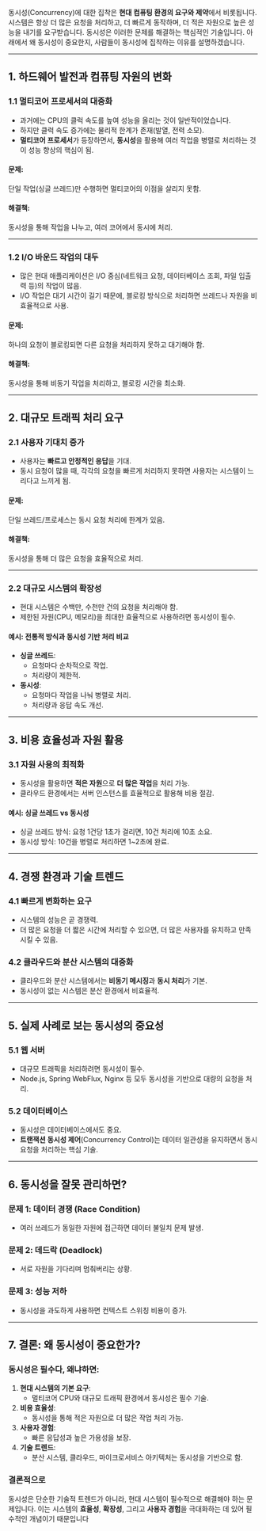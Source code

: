 동시성(Concurrency)에 대한 집착은 **현대 컴퓨팅 환경의 요구와 제약**에서 비롯됩니다. 시스템은 항상 더 많은 요청을 처리하고, 더 빠르게 동작하며, 더 적은 자원으로 높은 성능을 내기를 요구받습니다. 동시성은 이러한 문제를 해결하는 핵심적인 기술입니다. 아래에서 왜 동시성이 중요한지, 사람들이 동시성에 집착하는 이유를 설명하겠습니다.

---

## **1. 하드웨어 발전과 컴퓨팅 자원의 변화**

### **1.1 멀티코어 프로세서의 대중화**

- 과거에는 CPU의 클럭 속도를 높여 성능을 올리는 것이 일반적이었습니다.
- 하지만 클럭 속도 증가에는 물리적 한계가 존재(발열, 전력 소모).
- **멀티코어 프로세서**가 등장하면서, **동시성**을 활용해 여러 작업을 병렬로 처리하는 것이 성능 향상의 핵심이 됨.

#### **문제**:

단일 작업(싱글 쓰레드)만 수행하면 멀티코어의 이점을 살리지 못함.

#### **해결책**:

동시성을 통해 작업을 나누고, 여러 코어에서 동시에 처리.

---

### **1.2 I/O 바운드 작업의 대두**

- 많은 현대 애플리케이션은 I/O 중심(네트워크 요청, 데이터베이스 조회, 파일 입출력 등)의 작업이 많음.
- I/O 작업은 대기 시간이 길기 때문에, 블로킹 방식으로 처리하면 쓰레드나 자원을 비효율적으로 사용.

#### **문제**:

하나의 요청이 블로킹되면 다른 요청을 처리하지 못하고 대기해야 함.

#### **해결책**:

동시성을 통해 비동기 작업을 처리하고, 블로킹 시간을 최소화.

---

## **2. 대규모 트래픽 처리 요구**

### **2.1 사용자 기대치 증가**

- 사용자는 **빠르고 안정적인 응답**을 기대.
- 동시 요청이 많을 때, 각각의 요청을 빠르게 처리하지 못하면 사용자는 시스템이 느리다고 느끼게 됨.

#### **문제**:

단일 쓰레드/프로세스는 동시 요청 처리에 한계가 있음.

#### **해결책**:

동시성을 통해 더 많은 요청을 효율적으로 처리.

---

### **2.2 대규모 시스템의 확장성**

- 현대 시스템은 수백만, 수천만 건의 요청을 처리해야 함.
- 제한된 자원(CPU, 메모리)을 최대한 효율적으로 사용하려면 동시성이 필수.

#### **예시: 전통적 방식과 동시성 기반 처리 비교**

- **싱글 쓰레드**:
    - 요청마다 순차적으로 작업.
    - 처리량이 제한적.
- **동시성**:
    - 요청마다 작업을 나눠 병렬로 처리.
    - 처리량과 응답 속도 개선.

---

## **3. 비용 효율성과 자원 활용**

### **3.1 자원 사용의 최적화**

- 동시성을 활용하면 **적은 자원**으로 **더 많은 작업**을 처리 가능.
- 클라우드 환경에서는 서버 인스턴스를 효율적으로 활용해 비용 절감.

#### **예시: 싱글 쓰레드 vs 동시성**

- 싱글 쓰레드 방식: 요청 1건당 1초가 걸리면, 10건 처리에 10초 소요.
- 동시성 방식: 10건을 병렬로 처리하면 1~2초에 완료.

---

## **4. 경쟁 환경과 기술 트렌드**

### **4.1 빠르게 변화하는 요구**

- 시스템의 성능은 곧 경쟁력.
- 더 많은 요청을 더 짧은 시간에 처리할 수 있으면, 더 많은 사용자를 유치하고 만족시킬 수 있음.

### **4.2 클라우드와 분산 시스템의 대중화**

- 클라우드와 분산 시스템에서는 **비동기 메시징**과 **동시 처리**가 기본.
- 동시성이 없는 시스템은 분산 환경에서 비효율적.

---

## **5. 실제 사례로 보는 동시성의 중요성**

### **5.1 웹 서버**

- 대규모 트래픽을 처리하려면 동시성이 필수.
- Node.js, Spring WebFlux, Nginx 등 모두 동시성을 기반으로 대량의 요청을 처리.

### **5.2 데이터베이스**

- 동시성은 데이터베이스에서도 중요.
- **트랜잭션 동시성 제어**(Concurrency Control)는 데이터 일관성을 유지하면서 동시 요청을 처리하는 핵심 기술.

---

## **6. 동시성을 잘못 관리하면?**

### **문제 1: 데이터 경쟁 (Race Condition)**

- 여러 쓰레드가 동일한 자원에 접근하면 데이터 불일치 문제 발생.

### **문제 2: 데드락 (Deadlock)**

- 서로 자원을 기다리며 멈춰버리는 상황.

### **문제 3: 성능 저하**

- 동시성을 과도하게 사용하면 컨텍스트 스위칭 비용이 증가.

---

## **7. 결론: 왜 동시성이 중요한가?**

### **동시성은 필수다, 왜냐하면:**

1. **현대 시스템의 기본 요구**:
    - 멀티코어 CPU와 대규모 트래픽 환경에서 동시성은 필수 기술.
2. **비용 효율성**:
    - 동시성을 통해 적은 자원으로 더 많은 작업 처리 가능.
3. **사용자 경험**:
    - 빠른 응답성과 높은 가용성을 보장.
4. **기술 트렌드**:
    - 분산 시스템, 클라우드, 마이크로서비스 아키텍처는 동시성을 기반으로 함.

### **결론적으로**

동시성은 단순한 기술적 트렌드가 아니라, 현대 시스템이 필수적으로 해결해야 하는 문제입니다. 이는 시스템의 **효율성**, **확장성**, 그리고 **사용자 경험**을 극대화하는 데 있어 필수적인 개념이기 때문입니다